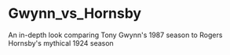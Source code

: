 # Gwynn_vs_Hornsby
An in-depth look comparing Tony Gwynn's 1987 season to Rogers Hornsby's mythical 1924 season
